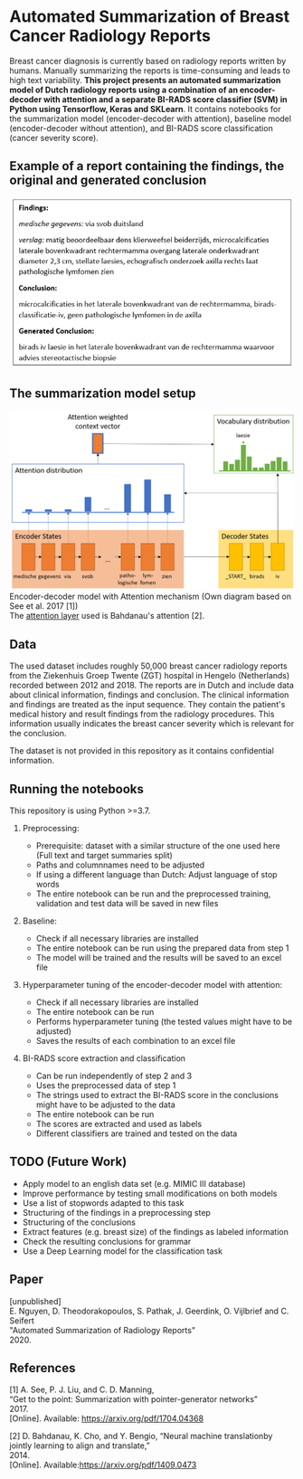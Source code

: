 # Automated Summarization of Breast Cancer Radiology Reports

<!---Breast cancer diagnosis is currently based on radiology reports written by humans. Manually summarizing the reports is time-consuming and leads to high text variability.
**This paper presents an automated summarization model of Dutch radiology reports using a combination of an encoder-decoder with attention and a separate BI-RADS score classifier (SVM)**. The summarization model was compared against a baseline model (encoder-decoder without attention) and performed 0.7\% better in ROUGE-L (50.8\% vs. 51.5\%). An accuracy of 83.3\% was achieved on the BI-RADS score classification. Additionally, a small qualitative evaluation with experts found the generated conclusions to be comprehensible and cover mostly relevant content, while their factual correctness is rather low. Overall, the developed model solves the summarization task well but some enhancements could improve the performance.--->

Breast cancer diagnosis is currently based on radiology reports written by humans. Manually summarizing the reports is time-consuming and leads to high text variability. **This project presents an automated summarization model of Dutch radiology reports using a combination of an encoder-decoder with attention and a separate BI-RADS score classifier (SVM) in Python using Tensorflow, Keras and SKLearn**. It contains notebooks for the summarization model (encoder-decoder with attention), baseline model (encoder-decoder without attention), and BI-RADS score classification (cancer severity score). 

## Example of a report containing the findings, the original and generated conclusion
![Image of an example report](Images/example_report.png)

## The summarization model setup
![Encoder-decoder model with Attention mechanism (Own diagram based on See et al. 2017 [1])](Images/model_explanation.png "Encoder-decoder model with Attention mechanism (Own diagram based on See et al. 2017 [1]")
Encoder-decoder model with Attention mechanism (Own diagram based on See et al. 2017 [1]) <br/>
The <a href="https://github.com/thushv89/attention_keras">attention layer</a> used is Bahdanau's attention [2].

## Data
The used dataset includes roughly 50,000 breast cancer radiology reports from the Ziekenhuis Groep Twente (ZGT) hospital in Hengelo (Netherlands) recorded between 2012 and 2018. The reports are in Dutch and include data about clinical information, findings and conclusion. The clinical information and findings are treated as the input sequence. They contain the patient's medical history and result findings from the radiology procedures. This information usually indicates the breast cancer severity which is relevant for the conclusion.

The dataset is not provided in this repository as it contains confidential information.

## Running the notebooks
This repository is using Python >=3.7. 

1. Preprocessing: 
    -  Prerequisite: dataset with a similar structure of the one used here (Full text and target summaries split)
    -  Paths and columnnames need to be adjusted
    -  If using a different language than Dutch: Adjust language of stop words
    -  The entire notebook can be run and the preprocessed training, validation and test data will be saved in new files

2. Baseline:
    - Check if all necessary libraries are installed
    - The entire notebook can be run using the prepared data from step 1
    - The model will be trained and the results will be saved to an excel file
  
3. Hyperparameter tuning of the encoder-decoder model with attention:
    -  Check if all necessary libraries are installed
    -  The entire notebook can be run
    -  Performs hyperparameter tuning (the tested values might have to be adjusted)
    -  Saves the results of each combination to an excel file

4. BI-RADS score extraction and classification
    -  Can be run independently of step 2 and 3
    -  Uses the preprocessed data of step 1
    -  The strings used to extract the BI-RADS score in the conclusions might have to be adjusted to the data
    -  The entire notebook can be run
    -  The scores are extracted and used as labels
    -  Different classifiers are trained and tested on the data

## TODO (Future Work)
-  Apply model to an english data set (e.g. MIMIC III database)
-  Improve performance by testing small modifications on both models
-  Use a list of stopwords adapted to this task
-  Structuring of the findings in a preprocessing step
-  Structuring of the conclusions
-  Extract features (e.g. breast size) of the findings as labeled information
-  Check the resulting conclusions for grammar
-  Use a Deep Learning model for the classification task


## Paper
 [unpublished] <br />
 E. Nguyen, D. Theodorakopoulos, S. Pathak, J. Geerdink, O. Vijlbrief and C. Seifert <br />
 "Automated Summarization of Radiology Reports" <br />
 2020.


## References
<a id="1">[1]</a> 
A. See, P. J. Liu, and C. D. Manning, <br />
“Get to the point: Summarization with pointer-generator networks” <br />
2017. <br />
[Online]. Available: https://arxiv.org/pdf/1704.04368

<a id="2">[2]</a>
D.  Bahdanau,  K.  Cho,  and  Y.  Bengio,  “Neural  machine  translationby  jointly  learning  to  align  and  translate,” <br />
2014.  <br />
[Online].  Available:https://arxiv.org/pdf/1409.0473
